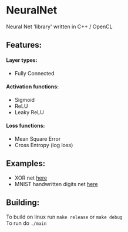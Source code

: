 # NeuralNet
Neural Net 'library' written in C++ / OpenCL

## Features:

#### Layer types:
* Fully Connected

#### Activation functions:
* Sigmoid
* ReLU
* Leaky ReLU

#### Loss functions:
* Mean Square Error
* Cross Entropy (log loss)

## Examples:
* XOR net [here](src/xorNet/xorNet.cpp)
* MNIST handwritten digits net [here](src/mnistDigitsNet/mnistDigitsNet.cpp)

## Building:
To build on linux run `make release` or `make debug`  
To run do `./main`  
